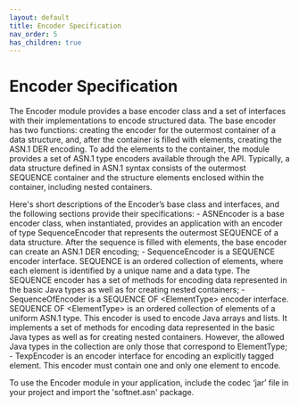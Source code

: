 ```yaml
---
layout: default
title: Encoder Specification
nav_order: 5
has_children: true
---
```


# Encoder Specification

<p>The Encoder module provides a base encoder class and a set of interfaces with their implementations to encode structured data. The base encoder has two functions: creating the encoder for the outermost container of a data structure, and, after the container is filled with elements, creating the ASN.1 DER encoding. To add the elements to the container, the module provides a set of ASN.1 type encoders available through the API. Typically, a data structure defined in ASN.1 syntax consists of the outermost SEQUENCE container and the structure elements enclosed within the container, including nested containers.</p>
Here's short descriptions of the Encoder’s base class and interfaces, and the following sections provide their specifications:
- <span class="datatype">ASNEncoder</span> is a base encoder class, when instantiated, provides an application with an encoder of type SequenceEncoder that represents the outermost SEQUENCE of a data structure. After the sequence is filled with elements, the base encoder can create an ASN.1 DER encoding;
- <span class="datatype">SequenceEncoder</span> is a SEQUENCE encoder interface. SEQUENCE is an ordered collection of elements, where each element is identified by a unique name and a data type. The SEQUENCE encoder has a set of methods for encoding data represented in the basic Java types as well as for creating nested containers;
- <span class="datatype">SequenceOfEncoder</span> is a SEQUENCE OF &lt;ElementType&gt; encoder interface. SEQUENCE OF &lt;ElementType&gt; is an ordered collection of elements of a uniform ASN.1 type. This encoder is used to encode Java arrays and lists. It implements a set of methods for encoding data represented in the basic Java types as well as for creating nested containers. However, the allowed Java types in the collection are only those that correspond to ElementType;
- <span class="datatype">TexpEncoder</span> is an encoder interface for encoding an explicitly tagged element. This encoder must contain one and only one element to encode.  

To use the Encoder module in your application, include the codec ‘jar’ file in your project and import the 'softnet.asn' package.
